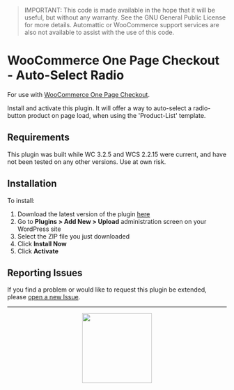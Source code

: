 > IMPORTANT: This code is made available in the hope that it will be useful, but without any warranty. See the GNU General Public License for more details. Automattic or WooCommerce support services are also not available to assist with the use of this code.

# WooCommerce One Page Checkout - Auto-Select Radio

 For use with [WooCommerce One Page Checkout](https://woocommerce.com/products/woocommerce-one-page-checkout/).

Install and activate this plugin. It will offer a way to auto-select a radio-button product on page load, when using the 'Product-List' template.

## Requirements

This plugin was built while WC 3.2.5 and WCS 2.2.15 were current, and have not been tested on any other versions. Use at own risk.

## Installation

To install:

1. Download the latest version of the plugin [here](https://github.com/Prospress/one-page-checkout-auto-select-radio/archive/master.zip)
1. Go to **Plugins > Add New > Upload** administration screen on your WordPress site
1. Select the ZIP file you just downloaded
1. Click **Install Now**
1. Click **Activate**

## Reporting Issues

If you find a problem or would like to request this plugin be extended, please [open a new Issue](https://github.com/Prospress/one-page-checkout-auto-select-radio/issues/new).

---

<p align="center">
	<a href="https://prospress.com/">
		<img src="https://cloud.githubusercontent.com/assets/235523/11986380/bb6a0958-a983-11e5-8e9b-b9781d37c64a.png" width="160">
	</a>
</p>
